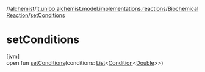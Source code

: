 //[alchemist](../../../index.md)/[it.unibo.alchemist.model.implementations.reactions](../index.md)/[BiochemicalReaction](index.md)/[setConditions](set-conditions.md)

# setConditions

[jvm]\
open fun [setConditions](set-conditions.md)(conditions: [List](https://docs.oracle.com/javase/8/docs/api/java/util/List.html)<[Condition](../../it.unibo.alchemist.model.interfaces/-condition/index.md)<[Double](https://docs.oracle.com/javase/8/docs/api/java/lang/Double.html)>>)
